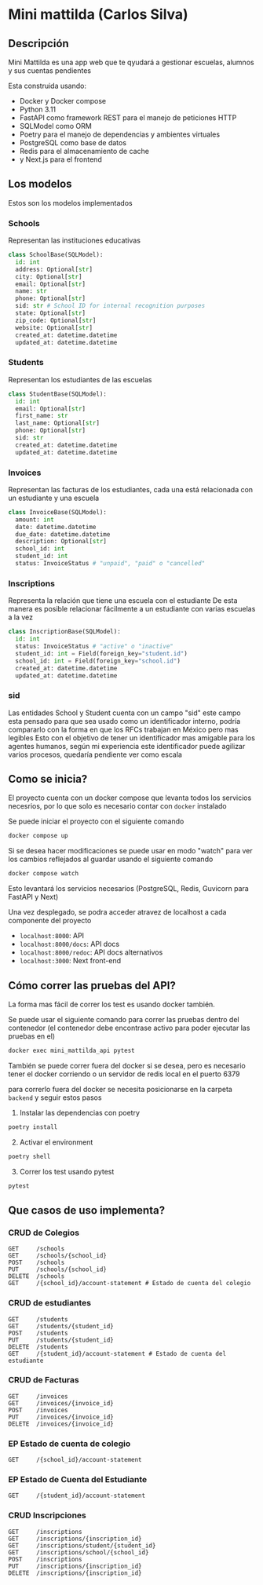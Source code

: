 # Mini mattilda (Carlos Silva)

## Descripción

Mini Mattilda es una app web que te qyudará a gestionar escuelas, alumnos y sus cuentas pendientes

Esta construida usando:

- Docker y Docker compose
- Python 3.11
- FastAPI como framework REST para el manejo de peticiones HTTP
- SQLModel como ORM
- Poetry para el manejo de dependencias y ambientes virtuales
- PostgreSQL como base de datos
- Redis para el almacenamiento de cache
- y Next.js para el frontend

## Los modelos

Estos son los modelos implementados

### Schools

Representan las instituciones educativas

```python
class SchoolBase(SQLModel):
  id: int
  address: Optional[str]
  city: Optional[str]
  email: Optional[str]
  name: str
  phone: Optional[str]
  sid: str # School ID for internal recognition purposes
  state: Optional[str]
  zip_code: Optional[str]
  website: Optional[str]
  created_at: datetime.datetime
  updated_at: datetime.datetime
```

### Students

Representan los estudiantes de las escuelas

```python
class StudentBase(SQLModel):
  id: int
  email: Optional[str]
  first_name: str
  last_name: Optional[str]
  phone: Optional[str]
  sid: str
  created_at: datetime.datetime
  updated_at: datetime.datetime
```

### Invoices

Representan las facturas de los estudiantes, cada una está relacionada con un estudiante y una escuela

```python
class InvoiceBase(SQLModel):
  amount: int
  date: datetime.datetime
  due_date: datetime.datetime
  description: Optional[str]
  school_id: int
  student_id: int
  status: InvoiceStatus # "unpaid", "paid" o "cancelled"
```

### Inscriptions

Representa la relación que tiene una escuela con el estudiante
De esta manera es posible relacionar fácilmente a un estudiante con varias escuelas a la vez

```python
class InscriptionBase(SQLModel):
  id: int
  status: InvoiceStatus # "active" o "inactive"
  student_id: int = Field(foreign_key="student.id")
  school_id: int = Field(foreign_key="school.id")
  created_at: datetime.datetime
  updated_at: datetime.datetime
```

### sid

Las entidades School y Student cuenta con un campo "sid" este campo esta pensado para que sea usado como un identificador interno, podría compararlo con la forma en que los RFCs trabajan en México pero mas legibles
Esto con el objetivo de tener un identificador mas amigable para los agentes humanos, según mi experiencia este identificador puede agilizar varios procesos, quedaría pendiente ver como escala

## Como se inicia?

El proyecto cuenta con un docker compose que levanta todos los servicios necesrios, por lo que solo es necesario contar con `docker` instalado

Se puede iniciar el proyecto con el siguiente comando

```bash
docker compose up
```

Si se desea hacer modificaciones se puede usar en modo "watch" para ver los cambios reflejados al guardar usando el siguiente comando

```bash
docker compose watch
```

Esto levantará los servicios necesarios (PostgreSQL, Redis, Guvicorn para FastAPI y Next)

Una vez desplegado, se podra acceder atravez de localhost a cada componente del proyecto

- `localhost:8000`: API
- `localhost:8000/docs`: API docs
- `localhost:8000/redoc`: API docs alternativos
- `localhost:3000`: Next front-end

## Cómo correr las pruebas del API?

La forma mas fácil de correr los test es usando docker también.

Se puede usar el siguiente comando para correr las pruebas dentro del contenedor (el contenedor debe encontrase activo para poder ejecutar las pruebas en el)

```bash
docker exec mini_mattilda_api pytest
```

También se puede correr fuera del docker si se desea, pero es necesario tener el docker corriendo o un servidor de redis local en el puerto 6379

para correrlo fuera del docker se necesita posicionarse en la carpeta `backend` y seguir estos pasos

1. Instalar las dependencias con poetry

```bash
poetry install
```

2. Activar el environment

```bash
poetry shell
```

3. Correr los test usando pytest

```bash
pytest
```

## Que casos de uso implementa?

### CRUD de Colegios

```
GET     /schools
GET     /schools/{school_id}
POST    /schools
PUT     /schools/{school_id}
DELETE  /schools
GET     /{school_id}/account-statement # Estado de cuenta del colegio
```

### CRUD de estudiantes

```
GET     /students
GET     /students/{student_id}
POST    /students
PUT     /students/{student_id}
DELETE  /students
GET     /{student_id}/account-statement # Estado de cuenta del estudiante
```

### CRUD de Facturas

```
GET     /invoices
GET     /invoices/{invoice_id}
POST    /invoices
PUT     /invoices/{invoice_id}
DELETE  /invoices/{invoice_id}
```

### EP Estado de cuenta de colegio

```
GET     /{school_id}/account-statement
```

### EP Estado de Cuenta del Estudiante

```
GET     /{student_id}/account-statement
```

### CRUD Inscripciones

```
GET     /inscriptions
GET     /inscriptions/{inscription_id}
GET     /inscriptions/student/{student_id}
GET     /inscriptions/school/{school_id}
POST    /inscriptions
PUT     /inscriptions/{inscription_id}
DELETE  /inscriptions/{inscription_id}
```
